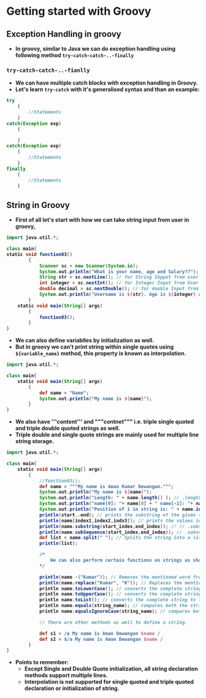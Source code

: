 # Getting started with Groovy

<p align="justify">
<strong>

## Exception Handling in groovy

- In groovy, similar to Java we can do exception handling using following method `try-catch-catch-..-finally`

### `try-catch-catch-..-fianlly`

- We can have multiple catch blocks with exception handling in Groovy.
- Let's learn `try-catch` with it's generalised syntax and than an example:

```groovy
try
    {
        //Statements
    }
catch(Exception exp)
    {

    }
catch(Exception exp)
    {
        //Statements
    }
finally
    {
        //Statements
    }
```

## String in Groovy

- First of all let's start with how we can take string input from user in groovy,

```groovy
import java.util.*;

class main{
static void function03()
        {
            Scanner sc = new Scanner(System.in);
            System.out.println("What is your name, age and Salary??");
            String str = sc.nextLine(); // for String Inpput from user
            int integer = sc.nextInt(); // for Integer Input from User
            double decimal = sc.nextDouble(); // for double Input from user
            System.out.println("Username is ${str}. Age is ${integer} and salary is ${decimal}.");
        }
    static void main(String[] args)
        {
            function03();        
        }
}
```

- We can also define variablles by initialization as well.
- But in groovy we can't print string within single quotes using `${variable_name}` method, this property is known as interpolation.

```groovy
import java.util.*;

class main{
    static void main(String[] args)
        {
            def name = "Name";
            System.out.println("My name is ${name}");
        }
}
```

- We also have '''content''' and """contnet""" i.e. triple single quoted and triple double quoted strings as well.
- Triple double and single quote strings are mainly used for multiple line string storage.

```groovy
import java.util.*;

class main{
    static void main(String[] args)
        {
            //function03();        
            def name = """My name is Aman Kumar Dewangan.""";
            System.out.println("My name is ${name}");
            System.out.println("Length: " + name.length() ); // .length() returns the length of the string.
            System.out.println("name[0]: "+ name[0] + " name[-1]: "+ name[-1]); // We can acess string address from back as well using negative index values.
            System.out.println("Position of 1 in string is: " + name.indexOf('n')); // returns the index of first matching letter in the string
            println(start..end); // prints the substring of the given string in specified range.
            println(name[index1,index2,indx3]); // prints the values in the string at tht specific position/index.
            println(name.substring(start_index,end_index)); // // .substring(_,_)extracts the substring from the speciffied starting index upto ending index
            println(name.subSequence(start_index,end_index)); // .subsequence(_,_)extracts the substring from the speciffied starting index upto ending index
            def list = name.split(" "); // Splits the string into a list with the given character as sepraator.
            println(list);

            /*
                We can also perform certain functions on strings as show below:
            */

            println(name -("Kumar")); // Removes the mentioned word from the string.
            println(name.replace("Kumar", "K")); // Replaces the mentioned word from the string with the specifed one.
            println name.toLowerCase(); // converts the complete string to lower case.
            println name.toUpperCase(); // converts the complete string to upper case.
            println name.toList(); // converts the complete string to list of characters.
            println name.equals(string_name); // compares both the strings and returns true or false. This is case-sensitive.
            println name.equalsIgnoreCase(string_name); // compares both the strings and returns true or false. This is not case-sensitive.

            // There are other methods as well to define a string.

            def s1 = /a My name is Aman Dewangan $name /
            def s2 = $/a My name is Aman Dewangan $name /
        }
}
```

- Points to remember:
  - Except Single and Double Quote initialization, all string declaration methods support multiple lines.
  - Interpolation is not supported for single quoted and triple quoted declaration or initialization of string.

</strong>
</p>
